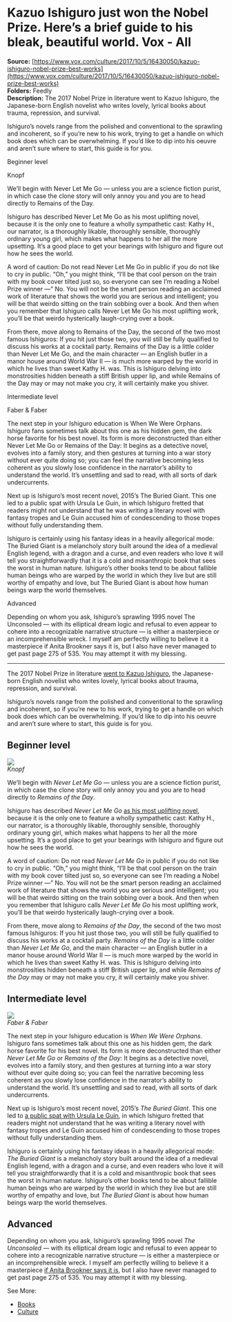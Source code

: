 # Kazuo Ishiguro just won the Nobel Prize. Here’s a brief guide to his bleak, beautiful world. Vox - All

**Source:** [https://www.vox.com/culture/2017/10/5/16430050/kazuo-ishiguro-nobel-prize-best-works](https://www.vox.com/culture/2017/10/5/16430050/kazuo-ishiguro-nobel-prize-best-works)  
**Folders:** Feedly  
**Description:** The 2017 Nobel Prize in literature went to Kazuo Ishiguro, the Japanese-born English novelist who writes lovely, lyrical books about trauma, repression, and survival.

Ishiguro’s novels range from the polished and conventional to the sprawling and incoherent, so if you’re new to his work, trying to get a handle on which book does which can be overwhelming. If you’d like to dip into his oeuvre and aren’t sure where to start, this guide is for you.

Beginner level

 Knopf

We’ll begin with Never Let Me Go — unless you are a science fiction purist, in which case the clone story will only annoy you and you are to head directly to Remains of the Day.

Ishiguro has described Never Let Me Go as his most uplifting novel, because it is the only one to feature a wholly sympathetic cast: Kathy H., our narrator, is a thoroughly likable, thoroughly sensible, thoroughly ordinary young girl, which makes what happens to her all the more upsetting. It’s a good place to get your bearings with Ishiguro and figure out how he sees the world.

A word of caution: Do not read Never Let Me Go in public if you do not like to cry in public. “Oh,” you might think, “I’ll be that cool person on the train with my book cover tilted just so, so everyone can see I’m reading a Nobel Prize winner —” No. You will not be the smart person reading an acclaimed work of literature that shows the world you are serious and intelligent; you will be that weirdo sitting on the train sobbing over a book. And then when you remember that Ishiguro calls Never Let Me Go his most uplifting work, you’ll be that weirdo hysterically laugh-crying over a book.

From there, move along to Remains of the Day, the second of the two most famous Ishiguros: If you hit just those two, you will still be fully qualified to discuss his works at a cocktail party. Remains of the Day is a little colder than Never Let Me Go, and the main character — an English butler in a manor house around World War II — is much more warped by the world in which he lives than sweet Kathy H. was. This is Ishiguro delving into monstrosities hidden beneath a stiff British upper lip, and while Remains of the Day may or may not make you cry, it will certainly make you shiver.

Intermediate level

 Faber & Faber

The next step in your Ishiguro education is When We Were Orphans. Ishiguro fans sometimes talk about this one as his hidden gem, the dark horse favorite for his best novel. Its form is more deconstructed than either Never Let Me Go or Remains of the Day: It begins as a detective novel, evolves into a family story, and then gestures at turning into a war story without ever quite doing so; you can feel the narrative becoming less coherent as you slowly lose confidence in the narrator’s ability to understand the world. It’s unsettling and sad to read, with all sorts of dark undercurrents.

Next up is Ishiguro’s most recent novel, 2015’s The Buried Giant. This one led to a public spat with Ursula Le Guin, in which Ishiguro fretted that readers might not understand that he was writing a literary novel with fantasy tropes and Le Guin accused him of condescending to those tropes without fully understanding them.

Ishiguro is certainly using his fantasy ideas in a heavily allegorical mode: The Buried Giant is a melancholy story built around the idea of a medieval English legend, with a dragon and a curse, and even readers who love it will tell you straightforwardly that it is a cold and misanthropic book that sees the worst in human nature. Ishiguro’s other books tend to be about fallible human beings who are warped by the world in which they live but are still worthy of empathy and love, but The Buried Giant is about how human beings warp the world themselves.

Advanced

Depending on whom you ask, Ishiguro’s sprawling 1995 novel The Unconsoled — with its elliptical dream logic and refusal to even appear to cohere into a recognizable narrative structure — is either a masterpiece or an incomprehensible wreck. I myself am perfectly willing to believe it a masterpiece if Anita Brookner says it is, but I also have never managed to get past page 275 of 535. You may attempt it with my blessing.


---

<div><div><p>The 2017 Nobel Prize in literature <a href="https://www.vox.com/culture/2017/10/5/16428754/2017-nobel-prize-literature-kazuo-ishiguro-never-let-me-go-remains-of-the-day">went to Kazuo Ishiguro</a>, the Japanese-born English novelist who writes lovely, lyrical books about trauma, repression, and survival.</p></div><div><p>Ishiguro’s novels range from the polished and conventional to the sprawling and incoherent, so if you’re new to his work, trying to get a handle on which book does which can be overwhelming. If you’d like to dip into his oeuvre and aren’t sure where to start, this guide is for you.</p></div><div><div><h2>Beginner level</h2></div></div><div><div><div><div><div><div><a href="https://platform.vox.com/wp-content/uploads/sites/2/chorus/uploads/chorus_asset/file/9398857/51mkcxR83jL._SY344_BO1_204_203_200_.jpg?quality=90&amp;strip=all&amp;crop=0,0,100,100"><img src="https://platform.vox.com/wp-content/uploads/sites/2/chorus/uploads/chorus_asset/file/9398857/51mkcxR83jL._SY344_BO1_204_203_200_.jpg?quality=90&amp;strip=all&amp;crop=0%2C0%2C100%2C100&amp;w=1080"></a></div></div></div><div><cite>Knopf</cite></div></div></div></div><div><p>We’ll begin with <em>Never Let Me Go —</em> unless you are a science fiction purist, in which case the clone story will only annoy you and you are to head directly to <em>Remains of the Day</em>.</p></div><div><p>Ishiguro has described <em>Never Let Me Go</em> <a href="https://www.theparisreview.org/interviews/5829/kazuo-ishiguro-the-art-of-fiction-no-196-kazuo-ishiguro">as his most uplifting novel</a>, because it is the only one to feature a wholly sympathetic cast: Kathy H., our narrator, is a thoroughly likable, thoroughly sensible, thoroughly ordinary young girl, which makes what happens to her all the more upsetting. It’s a good place to get your bearings with Ishiguro and figure out how he sees the world.</p></div><div><p>A word of caution: Do not read <em>Never Let Me Go</em> in public if you do not like to cry in public. “Oh,” you might think, “I’ll be that cool person on the train with my book cover tilted just so, so everyone can see I’m reading a Nobel Prize winner —” No. You will not be the smart person reading an acclaimed work of literature that shows the world you are serious and intelligent; you will be that weirdo sitting on the train sobbing over a book. And then when you remember that Ishiguro calls <em>Never Let Me Go</em> his most uplifting work, you’ll be that weirdo hysterically laugh-crying over a book.</p></div><div><p>From there, move along to <em>Remains of the Day</em>, the second of the two most famous Ishiguros: If you hit just those two, you will still be fully qualified to discuss his works at a cocktail party. <em>Remains of the Day</em> is a little colder than <em>Never Let Me Go</em>, and the main character — an English butler in a manor house around World War II — is much more warped by the world in which he lives than sweet Kathy H. was. This is Ishiguro delving into monstrosities hidden beneath a stiff British upper lip, and while <em>Remains of the Day</em> may or may not make you cry, it will certainly make you shiver.</p></div><div><div><h2>Intermediate level</h2></div></div><div><div><div><div><div><div><a href="https://platform.vox.com/wp-content/uploads/sites/2/chorus/uploads/chorus_asset/file/9398863/71Vcred3XfL.jpg?quality=90&amp;strip=all&amp;crop=0,0,100,100"><img src="https://platform.vox.com/wp-content/uploads/sites/2/chorus/uploads/chorus_asset/file/9398863/71Vcred3XfL.jpg?quality=90&amp;strip=all&amp;crop=0%2C0%2C100%2C100&amp;w=1080"></a></div></div></div><div><cite>Faber &amp; Faber</cite></div></div></div></div><div><p>The next step in your Ishiguro education is <em>When We Were Orphans</em>. Ishiguro fans sometimes talk about this one as his hidden gem, the dark horse favorite for his best novel. Its form is more deconstructed than either <em>Never Let Me Go</em> or <em>Remains of the Day</em>: It begins as a detective novel, evolves into a family story, and then gestures at turning into a war story without ever quite doing so; you can feel the narrative becoming less coherent as you slowly lose confidence in the narrator’s ability to understand the world. It’s unsettling and sad to read, with all sorts of dark undercurrents.</p></div><div><p>Next up is Ishiguro’s most recent novel, 2015’s <em>The Buried Giant</em>. This one led to <a href="https://www.theguardian.com/books/2015/mar/08/kazuo-ishiguro-rebuffs-genre-snobbery">a public spat with Ursula Le Guin</a>, in which Ishiguro fretted that readers might not understand that he was writing a literary novel with fantasy tropes and Le Guin accused him of condescending to those tropes without fully understanding them.</p></div><div><p>Ishiguro is certainly using his fantasy ideas in a heavily allegorical mode: <em>The Buried Giant</em> is a melancholy story built around the idea of a medieval English legend, with a dragon and a curse, and even readers who love it will tell you straightforwardly that it is a cold and misanthropic book that sees the worst in human nature. Ishiguro’s other books tend to be about fallible human beings who are warped by the world in which they live but are still worthy of empathy and love, but <em>The Buried Giant</em> is about how human beings warp the world themselves.</p></div><div><div><h2>Advanced</h2></div></div><div><p>Depending on whom you ask, Ishiguro’s sprawling 1995 novel <em>The Unconsoled</em> — with its elliptical dream logic and refusal to even appear to cohere into a recognizable narrative structure — is either a masterpiece or an incomprehensible wreck. I myself am perfectly willing to believe it a masterpiece <a href="http://archive.spectator.co.uk/article/24th-june-1995/41/a-superb-achievement">if Anita Brookner says it is</a>, but I also have never managed to get past page 275 of 535. You may attempt it with my blessing.</p></div><div><span>See More:<span> </span></span><ul><li><a href="https://www.vox.com/books">Books</a></li><li><a href="https://www.vox.com/culture">Culture</a></li></ul></div></div>
